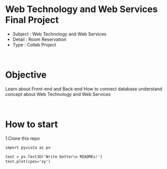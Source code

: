 # Web Technology and Web Services Final Project 
- Subject : Web Technology and Web Services
- Detail : Room Reservation
- Type : Collab Project

<br>

# Objective
Learn about Front-end and Back-end How to connect database understand concept about Web Technology and Web Services 

<br>

# How to start
1.Clone this repo
```cmd
import pyvista as pv

text = pv.Text3D('Write better\n READMEs!')
text.plot(cpos='xy')
```
